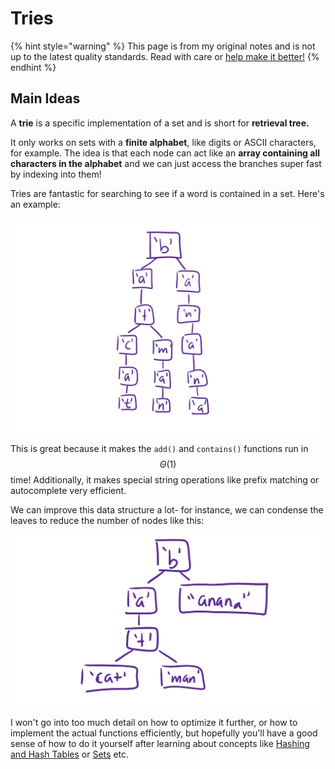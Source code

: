 # Tries

{% hint style="warning" %}
This page is from my original notes and is not up to the latest quality standards. Read with care or [help make it better!](https://github.com/64bitpandas/cs61b-notes/pulls)
{% endhint %}

## Main Ideas

A **trie** is a specific implementation of a set and is short for **retrieval tree.** 

It only works on sets with a **finite alphabet**, like digits or ASCII characters, for example. The idea is that each node can act like an **array containing all characters in the alphabet** and we can just access the branches super fast by indexing into them!

Tries are fantastic for searching to see if a word is contained in a set. Here's an example:

![This trie contains the words &apos;batcat&apos;, &apos;batman&apos;, and &apos;banana&apos;.](../../.gitbook/assets/image%20%2815%29.png)

This is great because it makes the `add()` and `contains()` functions run in $$\Theta(1)$$ time! Additionally, it makes special string operations like prefix matching or autocomplete very efficient.

We can improve this data structure a lot- for instance, we can condense the leaves to reduce the number of nodes like this:

![](../../.gitbook/assets/image%20%2878%29.png)

I won't go into too much detail on how to optimize it further, or how to implement the actual functions efficiently, but hopefully you'll have a good sense of how to do it yourself after learning about concepts like [Hashing and Hash Tables](../hashing.md) or [Sets](../collections/sets.md) etc.

